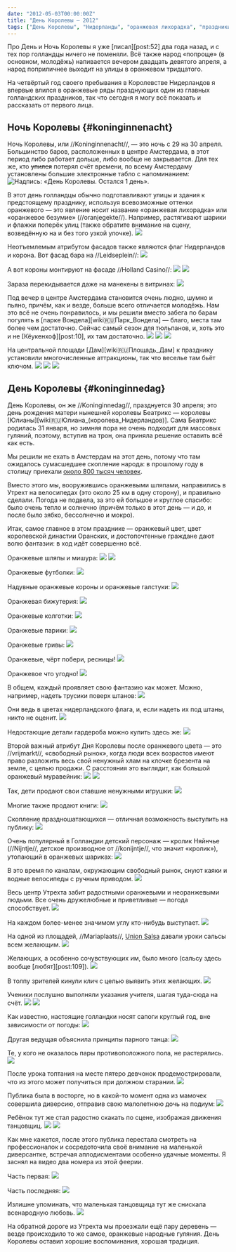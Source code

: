 ```yaml
---
date: "2012-05-03T00:00:00Z"
title: "День Королевы — 2012"
tags: ["День Королевы", "Нидерланды", "оранжевая лихорадка", "праздники", "Утрехт"]
---
```


Про День и Ночь Королевы я уже [писал][post:52] два года назад, и с тех пор голландцы ничего не поменяли. Всё также народ «попроще» (в основном, молодёжь) напивается вечером двадцать девятого апреля, а народ поприличнее выходит на улицы в оранжевом тридцатого.

На четвёртый год своего пребывания в Королевстве Нидерландов я впервые влился в оранжевые ряды празднующих один из главных голландских праздников, так что сегодня я могу всё показать и рассказать от первого лица.

<!--more-->

## Ночь Королевы {#koninginnenacht}

Ночь Королевы, или //Koninginnenacht//, — это ночь с 29 на 30 апреля. Большинство баров, расположенных в центре Амстердама, в этот период либо работает дольше, либо вообще не закрывается. Для тех же, кто ~~упился~~ потерял счёт времени, по всему Амстердаму установлены большие электронные табло с напоминанием:
![](img:2.bp.blogspot.com/-rZTRaJPFQ3s/T6GC3gL07OI/AAAAAAAAQvs/Y-hWkVTbBE0/s1600/dsc02409.picasaweb.jpg:a "Надпись: «День Королевы. Остался 1 день».")

В этот день голландцы обычно подготавливают улицы и здания к предстоящему празднику, используя всевозможные оттенки оранжевого — это явление носит название «оранжевая лихорадка» или «оранжевое безумие» (//oranjegekte//). Например, растягивают шарики и флажки поперёк улиц (также обратите внимание на сцену, возведённую на и без того узкой улочке).
![](img:4.bp.blogspot.com/-eR_gCIWF8a8/T6GCza8HO_I/AAAAAAAAQvc/8rBkwMcV2fk/s1600/dsc02397.picasaweb.jpg:a)

Неотъемлемым атрибутом фасадов также являются флаг Нидерландов и корона. Вот фасад бара на //Leidseplein//:
![](img:2.bp.blogspot.com/-QVPnTAMtCu0/T6GBsiiKw7I/AAAAAAAAQpo/LzqKurO741c/s1600/dsc02456.picasaweb.jpg:a)

А вот короны монтируют на фасаде //Holland Casino//:
![](img:3.bp.blogspot.com/-dcljB06krGs/T6GCYj2ELRI/AAAAAAAAQtU/tztN1_JRv18/s1600/dsc02477.picasaweb.jpg:a)
![](img:2.bp.blogspot.com/-BmHk0S4tVsM/T6GCUNwVwQI/AAAAAAAAQtE/AKL-l5Eqg7o/s1600/dsc02481.picasaweb.jpg:a)

Зараза перекидывается даже на манекены в витринах:
![](img:4.bp.blogspot.com/-kYi234-16rg/T6GCs8A91OI/AAAAAAAAQu8/C06VOvoVnAo/s1600/dsc02487.picasaweb.jpg:a)

Под вечер в центре Амстердама становится очень людно, шумно и пьяно, причём, как и везде, больше всего отличается молодёжь. Нам это всё не очень понравилось, и мы решили вместо забега по барам погулять в [парке Вондела][wiki:ru:Парк_Вондела] — благо, места там более чем достаточно. Сейчас самый сезон для тюльпанов, и, хоть это и не [Кёукенхоф][post:10], их там достаточно.
![](img:3.bp.blogspot.com/-ZRMKcKznQMI/T6GC9VOLrJI/AAAAAAAAQwM/jssivzjjn6Y/s1600/dsc02461.picasaweb.jpg:a)
![](img:3.bp.blogspot.com/-aHVXZTjFePg/T6GB3-ZSG1I/AAAAAAAAQqY/ydyJypRFt2M/s1600/dsc02468.picasaweb.jpg:a)
![](img:3.bp.blogspot.com/-r9uDlpzeOZE/T6GB1S6R4ZI/AAAAAAAAQqQ/6wSq5UUKGVA/s1600/dsc02469.picasaweb.jpg:a)

На центральной площади [Дам][wiki:ru:Площадь_Дам] к празднику установили многочисленные аттракционы, так что веселье там бьёт ключом.
![](img:3.bp.blogspot.com/-5DZRpBVFbcQ/T6GBUYZZyNI/AAAAAAAAQoA/cmrMNVCg4kc/s1600/dsc02503.picasaweb.jpg:a)
![](img:3.bp.blogspot.com/-Z9tC_9L1XaQ/T6GCrLaspHI/AAAAAAAAQu0/BPs_9ZLABWU/s1600/dsc02514.picasaweb.jpg:a)
![](img:4.bp.blogspot.com/-yTOpe_I86Gw/T6GCMrRxuQI/AAAAAAAAQsc/YX6hwLwbWC8/s1600/dsc02522.picasaweb.jpg:a)

## День Королевы {#koninginnedag}

День Королевы, он же //Koninginnedag//, празднуется 30 апреля; это день рождения матери нынешней королевы Беатрикс — королевы [Юлианы][wiki:ru:Юлиана_(королева_Нидерландов)]. Сама Беатрикс родилась 31 января, но зимняя пора не очень подходит для массовых гуляний, поэтому, вступив на трон, она приняла решение оставить всё как есть.

Мы решили не ехать в Амстердам на этот день, потому что там ожидалось сумасшедшее скопление народа: в прошлому году в столицу приехали [около 800 тысяч человек](http://www.dutchnews.nl/news/archives/2011/04/the_netherlands_celebrates_que.php).

Вместо этого мы, вооружившись оранжевыми шляпами, направились в Утрехт на велосипедах (это около 25 км в одну сторону), и правильно сделали. Погода не подвела, за это ей большое и круглое спасибо: было очень тепло и солнечно (причём только в этот день — и до, и после было зябко, бессолнечно и мокро).

Итак, самое главное в этом празднике — оранжевый цвет, цвет королевской династии Оранских, и достопочтенные граждане дают волю фантазии: в ход идёт совершенно всё.

Оранжевые шляпы и мишура:
![](img:4.bp.blogspot.com/-_3fecyth0nA/T6GB_qFpgbI/AAAAAAAAQrI/Ryujh69gyuw/s1600/dsc02662.picasaweb.jpg:a)
![](img:4.bp.blogspot.com/-Bkeo4QMCMX0/T6GBxxb33dI/AAAAAAAAQqA/JmjOzuKXu3o/s1600/dsc02660.picasaweb.jpg:a)

Оранжевые футболки:
![](img:3.bp.blogspot.com/-NoLCQTBg6Hg/T6GC8dFwTwI/AAAAAAAAQwE/IJExkmHQhzQ/s1600/dsc02547.picasaweb.jpg:a)

Надувные оранжевые короны и оранжевые галстуки:
![](img:1.bp.blogspot.com/-ikeyvyLIIXQ/T6GBTfCW50I/AAAAAAAAQn4/P2WtJ0P2wl4/s1600/dsc02586.picasaweb.jpg:a)

Оранжевая бижутерия:
![](img:1.bp.blogspot.com/-h_OSJQeXxSU/T6GCJFGRp3I/AAAAAAAAQsM/cywEIAto6WE/s1600/dsc02544.picasaweb.jpg:a)

Оранжевые колготки:
![](img:4.bp.blogspot.com/-NBCpgbvn_aE/T6GCA9nsOOI/AAAAAAAAQrU/hs3HGyQ2cDc/s1600/dsc02576.picasaweb.jpg:a)

Оранжевые парики:
![](img:1.bp.blogspot.com/-xG6QnyEMhWQ/T6GDBvxF_6I/AAAAAAAAQwk/y9xFtPGTa0M/s1600/dsc02612.picasaweb.jpg:a)

Оранжевые гривы:
![](img:4.bp.blogspot.com/-paRy9XK6bPM/T6GCyFqjOsI/AAAAAAAAQvU/5nCoIsDksq0/s1600/dsc02666.picasaweb.jpg:a)

Оранжевые, чёрт побери, ресницы!
![](img:4.bp.blogspot.com/-T8EDuzfdsSg/T6GBO0ZVT3I/AAAAAAAAQnY/kgqNgndO8As/s1600/dsc02663.picasaweb.jpg:a)

Оранжевое что угодно!
![](img:1.bp.blogspot.com/-o0GNzVlfq7o/T6GCOlh1tAI/AAAAAAAAQsk/dhtnOk5PFBU/s1600/dsc02650.picasaweb.jpg:a)

В общем, каждый проявляет свою фантазию как может. Можно, например, надеть трусики поверх штанов:
![](img:3.bp.blogspot.com/-5OPseydDxPw/T6GDEcbOCbI/AAAAAAAAQw8/DeLN1S6oRmM/s1600/dsc02601.picasaweb.jpg:a)

Они ведь в цветах нидерландского флага, и, если надеть их под штаны, никто не оценит.
![](img:1.bp.blogspot.com/-xIFJij_Jg2U/T6GBl78IrRI/AAAAAAAAQpA/OW0Bjyam-LA/s1600/dsc02607.picasaweb.jpg:a)

Недостающие детали гардероба можно купить здесь же:
![](img:1.bp.blogspot.com/-U_EudV8KPS4/T6GB85qeb_I/AAAAAAAAQq4/paC1dkxNoro/s1600/dsc02560.picasaweb.jpg:a)

Второй важный атрибут Дня Королевы после оранжевого цвета — это //vrijmarkt//, «свободный рынок», когда люди всех возрастов имеют право разложить весь свой ненужный хлам на клочке брезента на земле, с целью продажи. С расстояния это выглядит, как большой оранжевый муравейник:
![](img:2.bp.blogspot.com/-X4REyVWv8CU/T6GC-mLNajI/AAAAAAAAQwU/Q10pOHZHPyU/s1600/dsc02540.picasaweb.jpg:a)
![](img:4.bp.blogspot.com/-i2MRfb88yyA/T6GCjNTWUUI/AAAAAAAAQuM/AiVafmdcJg0/s1600/dsc02542.picasaweb.jpg:a)

Так, дети продают свои ставшие ненужными игрушки:
![](img:4.bp.blogspot.com/-CLCjt6BJN3Q/T6GCLkeLdPI/AAAAAAAAQsU/VIAJUcvWOuY/s1600/dsc02543.picasaweb.jpg:a)

Многие также продают книги:
![](img:2.bp.blogspot.com/-F1sc0QwYcF4/T6GBhyrbSuI/AAAAAAAAQow/PmSRcsch6pE/s1600/dsc02552.picasaweb.jpg:a)

Скопление праздношатающихся — отличная возможность выступить на публику:
![](img:1.bp.blogspot.com/-E0DAtD11J8Q/T6GCl2G2KOI/AAAAAAAAQuc/J29uca-zajk/s1600/dsc02545.picasaweb.jpg:a)

Очень популярный в Голландии детский персонаж — кролик Няйнчье (//Nijntje//, детское производное от //konijntje//, что значит «кролик»), утопающий в оранжевых шариках:
![](img:4.bp.blogspot.com/-CBthwRpbRHk/T6GDCZ1URUI/AAAAAAAAQws/-WcZeM_sfis/s1600/dsc02553.picasaweb.jpg:a)

В это время по каналам, окружающим свободный рынок, снуют каяки и водные велосипеды с ручным приводом.
![](img:1.bp.blogspot.com/-3_PjsKBSGug/T6GBW_SRFWI/AAAAAAAAQoM/zOxyx83LXBU/s1600/dsc02548.picasaweb.jpg:a)

Весь центр Утрехта забит радостными оранжевыми и неоранжевыми людьми. Все очень дружелюбные и приветливые — погода способствует.
![](img:2.bp.blogspot.com/-FFBXqzIkCv0/T6GDAnmRKbI/AAAAAAAAQwc/KyVzK0rUL5c/s1600/dsc02668.picasaweb.jpg:a)

На каждом более-менее значимом углу кто-нибудь выступает.
![](img:3.bp.blogspot.com/-ZLpMXIKr-3k/T6GBOB5b2cI/AAAAAAAAQnQ/eY7NuW_3Bj8/s1600/dsc02641.picasaweb.jpg:a)

На одной из площадей, //Mariaplaats//, [Union Salsa](http://www.unionsalsa.nl/) давали уроки сальсы всем желающим.
![](img:1.bp.blogspot.com/-6VfbW1LQB_U/T6GBgAJaZkI/AAAAAAAAQoo/i8CB97c_FQI/s1600/dsc02565.picasaweb.jpg:a)

Желающих, а особенно сочувствующих им, было много (сальсу здесь вообще [любят][post:109]).
![](img:2.bp.blogspot.com/-WrDULFR_gpY/T6GB94F6Z6I/AAAAAAAAQrA/awSUhVJ5cJ8/s1600/dsc02570.picasaweb.jpg:a)

В толпу зрителей кинули клич с целью выявить этих желающих.
![](img:1.bp.blogspot.com/-_i2ODgVSWeM/T6GCqNp_4nI/AAAAAAAAQus/OL5DDoxdW_Y/s1600/dsc02593.picasaweb.jpg:a)

Ученики послушно выполняли указания учителя, шагая туда-сюда на счёт.
![](img:3.bp.blogspot.com/-98qhbRWotts/T6GCQtf3aEI/AAAAAAAAQss/Ccz9U4nQc2M/s1600/dsc02597.picasaweb.jpg:a)
![](img:1.bp.blogspot.com/-3wZoLJGKMLc/T6GCZ2TMFXI/AAAAAAAAQtc/fBRDiK0bk5Q/s1600/dsc02623.picasaweb.jpg:a)

Как известно, настоящие голландки носят сапоги круглый год, вне зависимости от погоды:
![](img:1.bp.blogspot.com/-wp7wJUZ8B1Q/T6GCHCJAGTI/AAAAAAAAQsE/DYGFxersdl4/s1600/dsc02603.picasaweb.jpg:a)

Другая ведущая объяснила принципы парного танца:
![](img:2.bp.blogspot.com/-xLm-Ur0QbKw/T6GBi7cTpnI/AAAAAAAAQo4/87Ygi3JlLzM/s1600/dsc02626.picasaweb.jpg:a)

Те, у кого не оказалось пары противоположного пола, не растерялись.
![](img:1.bp.blogspot.com/-HE9vGKNgyb0/T6GCnAf0zJI/AAAAAAAAQuk/HxdiM3_NxU4/s1600/dsc02637.picasaweb.jpg:a)

После урока топтания на месте пятеро девчонок продемострировали, что из этого может получиться при должном старании.
![](img:1.bp.blogspot.com/-UjtA59si0mk/T6GBM0vW4eI/AAAAAAAAQnI/72Vw60h_APY/s1600/dsc02580.picasaweb.jpg:a)

Публика была в восторге, но в какой-то момент одна из мамочек совершила диверсию, отправив свою малолетнюю дочь на подиум:
![](img:2.bp.blogspot.com/-oZhmJLPUkBQ/T6GC6ewVyyI/AAAAAAAAQv8/b3gBF2ybf0g/s1600/dsc02589.picasaweb.jpg:a)

Ребёнок тут же стал радостно скакать по сцене, изображая движения танцовщиц.
![](img:4.bp.blogspot.com/-eS2CzO2csiQ/T6GB69en9dI/AAAAAAAAQqo/WX2ZZ-dprlY/s1600/dsc02578.picasaweb.jpg:a)
![](img:2.bp.blogspot.com/-oMb64PPK6AE/T6GBRpTOM_I/AAAAAAAAQno/T32S06N4H_0/s1600/dsc02581.picasaweb.jpg:a)

Как мне кажется, после этого публика перестала смотреть на профессионалок и сосредоточила своё внимание на маленькой диверсантке, встречая аплодисментами особенно удачные моменты. Я заснял на видео два номера из этой феерии.

Часть первая:
![](youtube:Frq86cZqDv8)

Часть последняя:
![](youtube:MihQXb4-jRU)

Излишне упоминать, что маленькая танцовщица тут же снискала всенародную любовь.
![](img:2.bp.blogspot.com/-ynHEXj3n_i8/T6GBoo9TehI/AAAAAAAAQpQ/f7wvVeOMzgw/s1600/dsc02617.picasaweb.jpg:a)

На обратной дороге из Утрехта мы проезжали ещё пару деревень — везде происходило то же самое, оранжевые народные гуляния. День Королевы оставил хорошие воспоминания, хорошая традиция.
